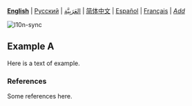 **[English](README.md)** | [Русский](README-ru.md) | [العَرَبِيَّة](README-ar.md) | [简体中文](README-zh-Hans.md) | [Español](README-es.md) | [Français](README-fr.md) | *[Add](https://github.com/markdown-l10n/markdown-l10n-spec#workflow)* <!-- @l10n:h -->

![l10n-sync](https://github.com/markdown-l10n/markdown-l10n-spec/workflows/l10n-sync/badge.svg)

## Example A

Here is a text of example.

### References

Some references here.
